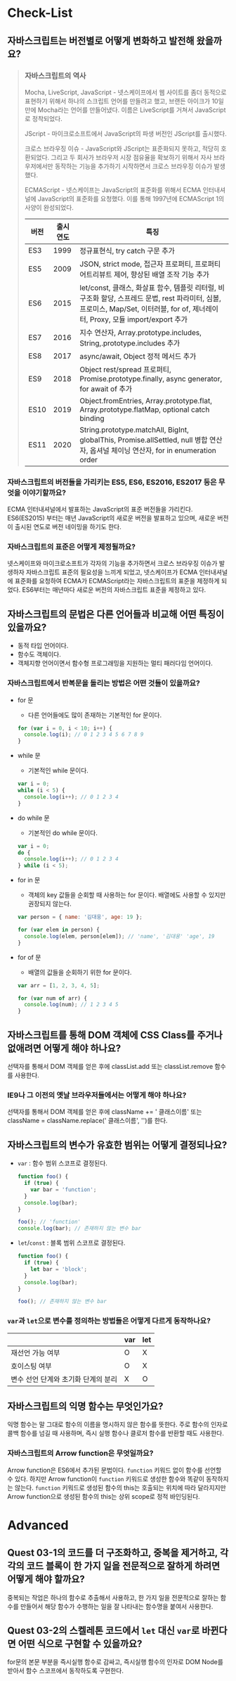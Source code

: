 # Check-List

## 자바스크립트는 버전별로 어떻게 변화하고 발전해 왔을까요?

> ### 자바스크립트의 역사
>
> Mocha, LiveScript, JavaScript - 넷스케이프에서 웹 사이트를 좀더 동적으로 표현하기 위해서 하나의 스크립트 언어를 만들려고 했고, 브랜든 아이크가 10일 만에 Mocha라는 언어를 만들어냈다. 이름은 LiveScript를 거쳐서 JavaScript로 정착되었다. 
>
> JScript - 마이크로소프트에서 JavaScript의 파생 버전인 JScript를 출시했다.
>
> 크로스 브라우징 이슈 - JavaScript와 JScript는 표준화되지 못하고, 적당히 호환되었다. 그리고 두 회사가 브라우저 시장 점유율을 확보하기 위해서 자사 브라우저에서만 동작하는 기능을 추가하기 시작하면서 크로스 브라우징 이슈가 발생했다.
>
> ECMAScript - 넷스케이프는 JavaScript의 표준화를 위해서 ECMA 인터내셔널에 JavaScript의 표준화를 요청했다. 이를 통해 1997년에 ECMAScript 1의 사양이 완성되었다.
>
> | 버전 | 출시 연도 | 특징                                                         |
> | ---- | --------- | ------------------------------------------------------------ |
> | ES3  | 1999      | 정규표현식, try catch 구문 추가                              |
> | ES5  | 2009      | JSON, strict mode, 접근자 프로퍼티, 프로퍼티 어트리뷰트 제어, 향상된 배열 조작 기능 추가 |
> | ES6  | 2015      | let/const, 클래스, 화살표 함수, 템플릿 리터럴, 비구조화 할당, 스프레드 문법, rest 파라미터, 심볼, 프로미스, Map/Set, 이터러블, for of, 제너레이터, Proxy, 모듈 import/export 추가 |
> | ES7  | 2016      | 지수 연산자, Array.prototype.includes, String,.prototype.includes 추가 |
> | ES8  | 2017      | async/await, Object 정적 메서드 추가                         |
> | ES9  | 2018      | Object rest/spread 프로퍼티, Promise.prototype.finally, async generator, for await of 추가 |
> | ES10 | 2019      | Object.fromEntries, Array.prototype.flat, Array.prototype.flatMap, optional catch binding |
> | ES11 | 2020      | String.prototype.matchAll, BigInt, globalThis, Promise.allSettled, null 병합 연산자, 옵셔널 체이닝 연산자, for in enumeration order |

### 자바스크립트의 버전들을 가리키는 ES5, ES6, ES2016, ES2017 등은 무엇을 이야기할까요?

ECMA 인터내셔널에서 발표하는 JavaScript의 표준 버전들을 가리킨다. ES6(ES2015) 부터는 매년 JavaScript의 새로운 버전을 발표하고 있으며, 새로운 버전이 출시된 연도로 버전 네이밍을 하기도 한다.

### 자바스크립트의 표준은 어떻게 제정될까요?

넷스케이프와 마이크로소프트가 각자의 기능을 추가하면서 크로스 브라우징 이슈가 발생하자 자바스크립트 표준의 필요성을 느끼게 되었고, 넷스케이프가 ECMA 인터내셔널에 표준화를 요청하여 ECMA가 ECMAScript라는 자바스크립트의 표준을 제정하게 되었다. ES6부터는 매년마다 새로운 버전의 자바스크립트 표준을 제정하고 있다.

## 자바스크립트의 문법은 다른 언어들과 비교해 어떤 특징이 있을까요?

- 동적 타입 언어이다.
- 함수도 객체이다.
- 객체지향 언어이면서 함수형 프로그래밍을 지원하는 멀티 패러다임 언어이다.

### 자바스크립트에서 반복문을 돌리는 방법은 어떤 것들이 있을까요?

- for 문

  - 다른 언어들에도 많이 존재하는 기본적인 for 문이다.

  ```javascript
  for (var i = 0, i < 10; i++) {
    console.log(i); // 0 1 2 3 4 5 6 7 8 9
  }
  ```

- while 문

  - 기본적인 while 문이다.

  ```javascript
  var i = 0;
  while (i < 5) {
    console.log(i++); // 0 1 2 3 4
  }
  ```

- do while 문

  - 기본적인 do while 문이다.

  ```javascript
  var i = 0;
  do {
    console.log(i++); // 0 1 2 3 4
  } while (i < 5);
  ```

- for in 문

  - 객체의 key 값들을 순회할 때 사용하는 for 문이다. 배열에도 사용할 수 있지만 권장되지 않는다.

  ```javascript
  var person = { name: '김대웅', age: 19 };
  
  for (var elem in person) {
    console.log(elem, person[elem]); // 'name', '김대웅' 'age', 19
  }
  ```

- for of 문

  - 배열의 값들을 순회하기 위한 for 문이다.

  ```javascript
  var arr = [1, 2, 3, 4, 5];
  
  for (var num of arr) {
    console.log(num); // 1 2 3 4 5
  }
  ```

## 자바스크립트를 통해 DOM 객체에 CSS Class를 주거나 없애려면 어떻게 해야 하나요?

선택자를 통해서 DOM 객체를 얻은 후에 classList.add 또는 classList.remove 함수를 사용한다.

### IE9나 그 이전의 옛날 브라우저들에서는 어떻게 해야 하나요?

선택자를 통해서 DOM 객체를 얻은 후에 className += ' 클래스이름' 또는 className = className.replace(' 클래스이름', '')를 한다.

## 자바스크립트의 변수가 유효한 범위는 어떻게 결정되나요?

- `var` : 함수 범위 스코프로 결정된다.

  ```javascript
  function foo() {
    if (true) {
      var bar = 'function';
    }
    console.log(bar);
  }
  
  foo(); // 'function'
  console.log(bar); // 존재하지 않는 변수 bar
  ```

- `let`/`const` : 블록 범위 스코프로 결정된다.

  ```javascript
  function foo() {
    if (true) {
      let bar = 'block';
    }
    console.log(bar);
  }
  
  foo(); // 존재하지 않는 변수 bar
  ```

### `var`과 `let`으로 변수를 정의하는 방법들은 어떻게 다르게 동작하나요?

|                                     | var  | let  |
| ----------------------------------- | ---- | ---- |
| 재선언 가능 여부                    | O    | X    |
| 호이스팅 여부                       | O    | X    |
| 변수 선언 단계와 초기화 단계의 분리 | X    | O    |

## 자바스크립트의 익명 함수는 무엇인가요?

익명 함수는 말 그대로 함수의 이름을 명시하지 않은 함수를 뜻한다. 주로 함수의 인자로 콜백 함수를 넘길 때 사용하며, 즉시 실행 함수나 클로저 함수를 반환할 때도 사용한다.

### 자바스크립트의 Arrow function은 무엇일까요?

Arrow function은 ES6에서 추가된 문법이다. `function` 키워드 없이 함수를 선언할 수 있다. 하지만 Arrow function이 `function` 키워드로 생성한 함수와 똑같이 동작하지는 않는다. `function` 키워드로 생성된 함수의 this는 호출되는 위치에 따라 달라지지만 Arrow function으로 생성된 함수의 this는 상위 scope로 정적 바인딩된다.

# Advanced

## Quest 03-1의 코드를 더 구조화하고, 중복을 제거하고, 각각의 코드 블록이 한 가지 일을 전문적으로 잘하게 하려면 어떻게 해야 할까요?

중복되는 작업은 하나의 함수로 추출해서 사용하고, 한 가지 일을 전문적으로 잘하는 함수를 만들어서 해당 함수가 수행하는 일을 잘 나타내는 함수명을 붙여서 사용한다.

## Quest 03-2의 스켈레톤 코드에서 `let` 대신 `var`로 바뀐다면 어떤 식으로 구현할 수 있을까요?

for문의 본문 부분을 즉시실행 함수로 감싸고, 즉시실행 함수의 인자로 DOM Node를 받아서 함수 스코프에서 동작하도록 구현한다.
